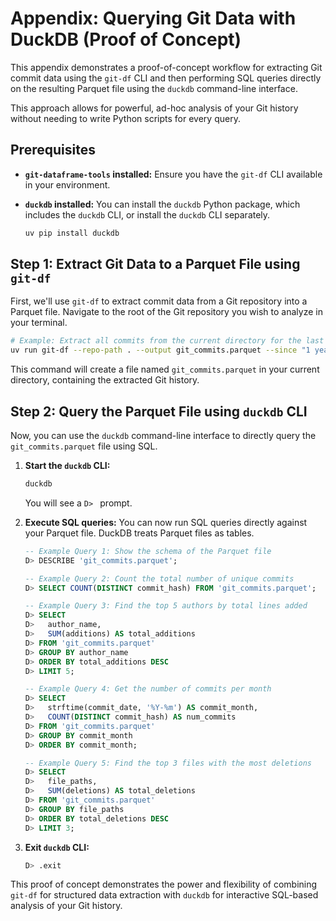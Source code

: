 # Appendix: Querying Git Data with DuckDB (Proof of Concept)

This appendix demonstrates a proof-of-concept workflow for extracting Git commit data using the `git-df` CLI and then performing SQL queries directly on the resulting Parquet file using the `duckdb` command-line interface.

This approach allows for powerful, ad-hoc analysis of your Git history without needing to write Python scripts for every query.

## Prerequisites

*   **`git-dataframe-tools` installed:** Ensure you have the `git-df` CLI available in your environment.
*   **`duckdb` installed:** You can install the `duckdb` Python package, which includes the `duckdb` CLI, or install the `duckdb` CLI separately.

    ```bash
    uv pip install duckdb
    ```

## Step 1: Extract Git Data to a Parquet File using `git-df`

First, we'll use `git-df` to extract commit data from a Git repository into a Parquet file. Navigate to the root of the Git repository you wish to analyze in your terminal.

```bash
# Example: Extract all commits from the current directory for the last year
uv run git-df --repo-path . --output git_commits.parquet --since "1 year ago" --until "now" -v
```

This command will create a file named `git_commits.parquet` in your current directory, containing the extracted Git history.

## Step 2: Query the Parquet File using `duckdb` CLI

Now, you can use the `duckdb` command-line interface to directly query the `git_commits.parquet` file using SQL.

1.  **Start the `duckdb` CLI:**

    ```bash
    duckdb
    ```

    You will see a `D> ` prompt.

2.  **Execute SQL queries:** You can now run SQL queries directly against your Parquet file. DuckDB treats Parquet files as tables.

    ```sql
    -- Example Query 1: Show the schema of the Parquet file
    D> DESCRIBE 'git_commits.parquet';

    -- Example Query 2: Count the total number of unique commits
    D> SELECT COUNT(DISTINCT commit_hash) FROM 'git_commits.parquet';

    -- Example Query 3: Find the top 5 authors by total lines added
    D> SELECT
    D>   author_name,
    D>   SUM(additions) AS total_additions
    D> FROM 'git_commits.parquet'
    D> GROUP BY author_name
    D> ORDER BY total_additions DESC
    D> LIMIT 5;

    -- Example Query 4: Get the number of commits per month
    D> SELECT
    D>   strftime(commit_date, '%Y-%m') AS commit_month,
    D>   COUNT(DISTINCT commit_hash) AS num_commits
    D> FROM 'git_commits.parquet'
    D> GROUP BY commit_month
    D> ORDER BY commit_month;

    -- Example Query 5: Find the top 3 files with the most deletions
    D> SELECT
    D>   file_paths,
    D>   SUM(deletions) AS total_deletions
    D> FROM 'git_commits.parquet'
    D> GROUP BY file_paths
    D> ORDER BY total_deletions DESC
    D> LIMIT 3;
    ```

3.  **Exit `duckdb` CLI:**

    ```sql
    D> .exit
    ```

This proof of concept demonstrates the power and flexibility of combining `git-df` for structured data extraction with `duckdb` for interactive SQL-based analysis of your Git history.
